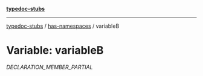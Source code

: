 [**typedoc-stubs**](../../index.md)

***

[typedoc-stubs](../../modules.md) / [has-namespaces](../index.md) / variableB

# Variable: variableB

_DECLARATION_MEMBER_PARTIAL_
